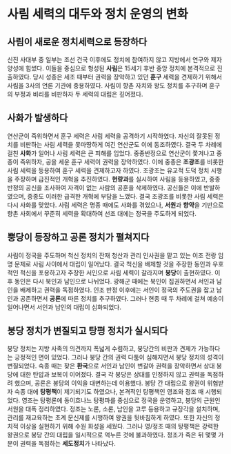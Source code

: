 # 사림 세력의 대두와 정치 운영의 변화

## 사림이 새로운 정치세력으로 등장하다
신진 사대부 중 일부는 조선 건국 이후에도 정치에 참여하지 않고 지방에서 연구와 제자 양성에 힘썼다. 이들을 중심으로 형성된 **사림**은 15세기 후반 중앙 정치에 본격적으로 진출하였다.
당시 성종은 세조 때부터 권력을 장악하고 있던 **훈구** 세력을 견제하기 위해서 사림을 3사의 언론 기관에 중용하였다. 사림이 향촌 자치와 왕도 정치를 추구하며 훈구의 부정과 비리를 비판하자 두 세력의 대립은 깊어졌다.

## 사화가 발생하다
연산군이 즉위하면서 훈구 세력은 사림 세력을 공격하기 시작하였다. 자신의 잘못된 정치를 비판하는 사림 세력을 못마땅하게 여긴 연산군도 이에 동조하였다. 결국 두 차례에 걸친 **사화**가 일어나 사림 세력은 큰 피해를 입었다.
중종반정으로 연산군이 쫓겨나고 중종이 즉위하자, 공을 세운 훈구 세력이 권력을 장악하였다. 이에 중종은 **조광조**를 비롯한 사림 세력을 등용하여 훈구 세력을 견제하고자 하였다. 조광조는 유교적 도덕 정치 시행을 주장하며 급진적인 개혁을 추진하였다. **현량과**를 실시하여 사림을 등용하였고, 중종반정의 공신을 조사하여 자격이 없는 사람의 공훈을 삭제하였다. 공신들은 이에 반발하였으며, 중종도 이러한 급격한 개혁에 부담을 느꼈다. 결국 조광조를 비롯한 사림 세력은 다시 사화를 맞았다.
사림 세력은 명종 때에도 사화를 겪었으나, **서원**과 **향약**을 기반으로 향촌 사회에서 꾸준히 세력을 확대하여 선조 대에는 정국을 주도하게 되었다.

## 뿡당이 등장하고 공론 정치가 펼쳐지다
사림이 정국을 주도하며 척신 정치의 잔재 청산과 관리 인사권을 맡고 있는 이조 전랑 임명 문제로 사림 사이에서 대립이 일어났다. 결국 척신을 배제할 것을 주장한 동인과 우호적인 척신을 포용하고자 주장한 서인으로 사림 세력이 갈라지며 **붕당**이 출현하였다. 이후 동인은 다시 북인과 남인으로 나뉘었다.
광해군 때에는 북인이 집권하면서 서인과 남인을 배제하고 권력을 독점하였다. 인조 반정 이후에는 서인이 정국의 주도권을 잡고 남인과 공존하면서 **공론**에 따른 정치를 추구하였다. 그러나 현종 때 두 차례에 걸쳐 예송이 일어나면서 서인과 남인의 대립이 심화되었다.

## 붕당 정치가 변질되고 탕평 정치가 실시되다
붕당 정치는 지방 사족의 의견까지 폭넓게 수렴하고, 붕당간의 비판과 견제가 가능하다는 긍정적인 면이 있었다. 그러나 붕당 간의 권력 다툼이 심해지면서 붕당 정치의 성격이 변질되었다.
숙종 때는 잦은 **환국**으로 서인과 남인이 번갈아 권력을 장악하면서 상대 붕당에 대한 탄압과 보복이 이어졌다. 결국 각 붕당은 상대를 인정하지 않고 권력을 독점하려 했으며, 공론은 붕당의 이익을 대변하는데 이용했다.
붕당 간 대립으로 왕권이 위협받자 숙종 대에 **탕평책**이 제기되기도 하였으나, 본격적인 탕평책인 영조와 정조 때 시행되었다. 영조는 탕평론에 동이흐나느 탕평파를 중심으로 정국을 운영하고, 붕당의 근원인 서원을 대폭 정리하였다.
정조는 노론, 소론, 남인을 고루 등용하고 규장각을 설치하며, 관리를 재교육하는 초계 문신제를 시행하여 왕권을 뒷바침하게 하였다. 또한 자신의 정치적 이상을 실현하기 위해 수원 화성을 세웠다.
그러나 영/정조 때의 탕평책은 강력한 왕권으로 붕당 간의 대립을 일시적으로 억누른 것에 불과하였다. 정조가 죽은 뒤 몇몇 가문이 권력을 독점하는 **세도정치**가 나타났다.
